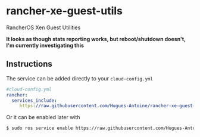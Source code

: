 # rancher-xe-guest-utils
RancherOS Xen Guest Utilities

**It looks as though stats reporting works, but reboot/shutdown doesn't, I'm currently investigating this**

## Instructions
The service can be added directly to your `cloud-config.yml`
```yml
#cloud-config.yml
rancher:
  services_include:
     https://raw.githubusercontent.com/Hugues-Antoine/rancher-xe-guest-utils/master/xe-guest-utils.yml: true
```
Or it can be enabled later with
```bash
$ sudo ros service enable https://raw.githubusercontent.com/Hugues-Antoine/rancher-xe-guest-utils/master/xe-guest-utils.yml
```
